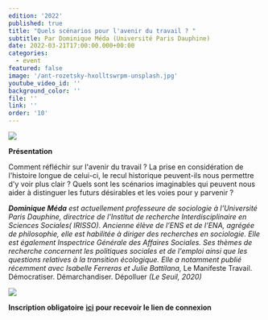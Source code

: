 ```yaml
---
edition: '2022'
published: true
title: "Quels scénarios pour l'avenir du travail ? "
subtitle: Par Dominique Méda (Université Paris Dauphine)
date: 2022-03-21T17:00:00.000+00:00
categories:
  - event
featured: false
image: '/ant-rozetsky-hxolltswrpm-unsplash.jpg'
youtube_video_id: ''
background_color: ''
file: ''
link: ''
order: '10'
---
```


![](/image-annonce-webinaire210322.png)

**Présentation**

Comment réfléchir sur l'avenir du travail ? La prise en considération de l'histoire longue de celui-ci, le recul historique peuvent-ils nous permettre d'y voir plus clair ? Quels sont les scénarios imaginables qui peuvent nous aider à distinguer les futurs désirables et les voies pour y parvenir ?

**_Dominique Méda_** _est actuellement professeure de sociologie à l’Université Paris Dauphine, directrice de l'Institut de recherche Interdisciplinaire en Sciences Sociales( IRISSO). Ancienne élève de l’ENS et de l’ENA, agrégée de philosophie, elle est habilitée à diriger des recherches en sociologie. Elle est également Inspectrice Générale des Affaires Sociales. Ses thèmes de recherche concernent les politiques sociales et de l'emploi ainsi que les questions relatives à la transition écologique. Elle a notamment publié récemment avec Isabelle Ferreras et Julie Battilana,_ Le Manifeste Travail. Démocratiser. Démarchandiser. Dépolluer _(Le Seuil, 2020)_

![](/photo-dominique-meda-copie.png)

**Inscription obligatoire** [**ici**](https://my.weezevent.com/webinaire-quels-scenarios-pour-lavenir-du-travail) **pour recevoir le lien de connexion**

#####
